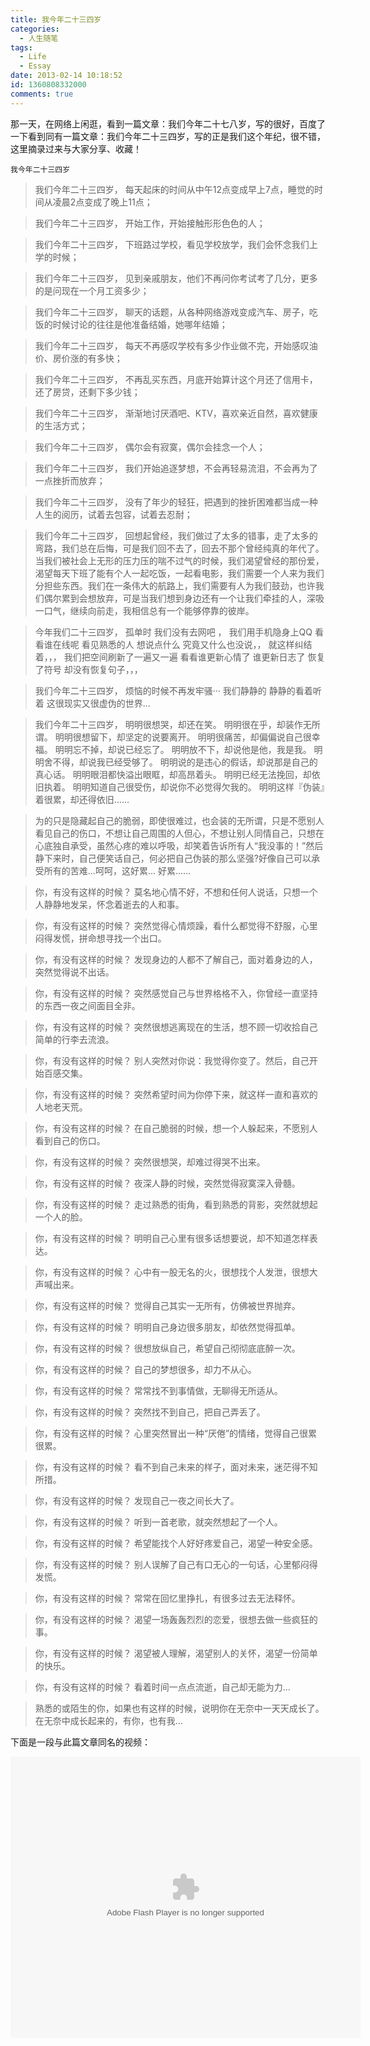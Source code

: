 ```yaml
---
title: 我今年二十三四岁
categories:
  - 人生随笔
tags:
  - Life
  - Essay
date: 2013-02-14 10:18:52
id: 1360808332000
comments: true
---
```


那一天，在网络上闲逛，看到一篇文章：我们今年二十七八岁，写的很好，百度了一下看到同有一篇文章：我们今年二十三四岁，写的正是我们这个年纪，很不错，这里摘录过来与大家分享、收藏！

    我今年二十三四岁

> 我们今年二十三四岁，
每天起床的时间从中午12点变成早上7点，睡觉的时间从凌晨2点变成了晚上11点；

> 我们今年二十三四岁，
开始工作，开始接触形形色色的人；

> 我们今年二十三四岁，
下班路过学校，看见学校放学，我们会怀念我们上学的时候；

> 我们今年二十三四岁，
见到亲戚朋友，他们不再问你考试考了几分，更多的是问现在一个月工资多少；

> 我们今年二十三四岁，
聊天的话题，从各种网络游戏变成汽车、房子，吃饭的时候讨论的往往是他准备结婚，她哪年结婚；

> 我们今年二十三四岁，
每天不再感叹学校有多少作业做不完，开始感叹油价、房价涨的有多快；

> 我们今年二十三四岁，
不再乱买东西，月底开始算计这个月还了信用卡，还了房贷，还剩下多少钱；

> 我们今年二十三四岁，
渐渐地讨厌酒吧、KTV，喜欢亲近自然，喜欢健康的生活方式；

> 我们今年二十三四岁，
偶尔会有寂寞，偶尔会挂念一个人；

> 我们今年二十三四岁，
我们开始追逐梦想，不会再轻易流泪，不会再为了一点挫折而放弃；

> 我们今年二十三四岁，
没有了年少的轻狂，把遇到的挫折困难都当成一种人生的阅历，试着去包容，试着去忍耐；

> 我们今年二十三四岁，
回想起曾经，我们做过了太多的错事，走了太多的弯路，我们总在后悔，可是我们回不去了，回去不那个曾经纯真的年代了。当我们被社会上无形的压力压的喘不过气的时候，我们渴望曾经的那份爱，渴望每天下班了能有个人一起吃饭，一起看电影，我们需要一个人来为我们分担些东西。我们在一条伟大的航路上，我们需要有人为我们鼓劲，也许我们偶尔累到会想放弃，可是当我们想到身边还有一个让我们牵挂的人，深吸一口气，继续向前走，我相信总有一个能够停靠的彼岸。

> 今年我们二十三四岁，
孤单时 我们没有去网吧 ，
我们用手机隐身上QQ 看看谁在线呢 看见熟悉的人 想说点什么 究竟又什么也没说，， 就这样纠结着，，，    我们把空间刷新了一遍又一遍 看看谁更新心情了  谁更新日志了 恢复了符号 却没有恢复句子，，，

> 我们今年二十三四岁，
烦恼的时候不再发牢骚··· 
我们静静的 静静的看着听着 这很现实又很虚伪的世界...

> 我们今年二十三四岁，
明明很想哭，却还在笑。 
明明很在乎，却装作无所谓。 
明明很想留下，却坚定的说要离开。 
明明很痛苦，却偏偏说自己很幸福。 
明明忘不掉，却说已经忘了。 
明明放不下，却说他是他，我是我。 
明明舍不得，却说我已经受够了。
明明说的是违心的假话，却说那是自己的真心话。 
明明眼泪都快溢出眼眶，却高昂着头。 
明明已经无法挽回，却依旧执着。 
明明知道自己很受伤，却说你不必觉得欠我的。 
明明这样『伪装』着很累，却还得依旧…… 

> 为的只是隐藏起自己的脆弱，即使很难过，也会装的无所谓，只是不愿别人看见自己的伤口，不想让自己周围的人但心，不想让别人同情自己，只想在心底独自承受，虽然心疼的难以呼吸，却笑着告诉所有人“我没事的！”然后静下来时，自己便笑话自己，何必把自己伪装的那么坚强?好像自己可以承受所有的苦难...呵呵，这好累... 好累......

> 你，有没有这样的时候？
莫名地心情不好，不想和任何人说话，只想一个人静静地发呆，怀念着逝去的人和事。

> 你，有没有这样的时候？
突然觉得心情烦躁，看什么都觉得不舒服，心里闷得发慌，拼命想寻找一个出口。

> 你，有没有这样的时候？
发现身边的人都不了解自己，面对着身边的人，突然觉得说不出话。

> 你，有没有这样的时候？
突然感觉自己与世界格格不入，你曾经一直坚持的东西一夜之间面目全非。

> 你，有没有这样的时候？
突然很想逃离现在的生活，想不顾一切收拾自己简单的行李去流浪。

> 你，有没有这样的时候？
别人突然对你说：我觉得你变了。然后，自己开始百感交集。

> 你，有没有这样的时候？
突然希望时间为你停下来，就这样一直和喜欢的人地老天荒。

> 你，有没有这样的时候？
在自己脆弱的时候，想一个人躲起来，不愿别人看到自己的伤口。

> 你，有没有这样的时候？
突然很想哭，却难过得哭不出来。

> 你，有没有这样的时候？
夜深人静的时候，突然觉得寂寞深入骨髓。

> 你，有没有这样的时候？
走过熟悉的街角，看到熟悉的背影，突然就想起一个人的脸。

> 你，有没有这样的时候？
明明自己心里有很多话想要说，却不知道怎样表达。

> 你，有没有这样的时候？
心中有一股无名的火，很想找个人发泄，很想大声喊出来。

> 你，有没有这样的时候？
觉得自己其实一无所有，仿佛被世界抛弃。

> 你，有没有这样的时候？
明明自己身边很多朋友，却依然觉得孤单。

> 你，有没有这样的时候？
很想放纵自己，希望自己彻彻底底醉一次。

> 你，有没有这样的时候？
自己的梦想很多，却力不从心。

> 你，有没有这样的时候？
常常找不到事情做，无聊得无所适从。

> 你，有没有这样的时候？
突然找不到自己，把自己弄丢了。

> 你，有没有这样的时候？
心里突然冒出一种“厌倦”的情绪，觉得自己很累很累。

> 你，有没有这样的时候？
看不到自己未来的样子，面对未来，迷茫得不知所措。

> 你，有没有这样的时候？
发现自己一夜之间长大了。

> 你，有没有这样的时候？
听到一首老歌，就突然想起了一个人。

> 你，有没有这样的时候？
希望能找个人好好疼爱自己，渴望一种安全感。

> 你，有没有这样的时候？
别人误解了自己有口无心的一句话，心里郁闷得发慌。

> 你，有没有这样的时候？
常常在回忆里挣扎，有很多过去无法释怀。

> 你，有没有这样的时候？
渴望一场轰轰烈烈的恋爱，很想去做一些疯狂的事。

> 你，有没有这样的时候？
渴望被人理解，渴望别人的关怀，渴望一份简单的快乐。

> 你，有没有这样的时候？
看着时间一点点流逝，自己却无能为力...

> 熟悉的或陌生的你，如果也有这样的时候，说明你在无奈中一天天成长了。 
在无奈中成长起来的，有你，也有我...


下面是一段与此篇文章同名的视频：

<embed src="http://player.youku.com/player.php/sid/XMjI5MjY2MDYw/v.swf" allowFullScreen="true" quality="high" align="middle" allowScriptAccess="always" width="560" height="450" type="application/x-shockwave-flash"/>
